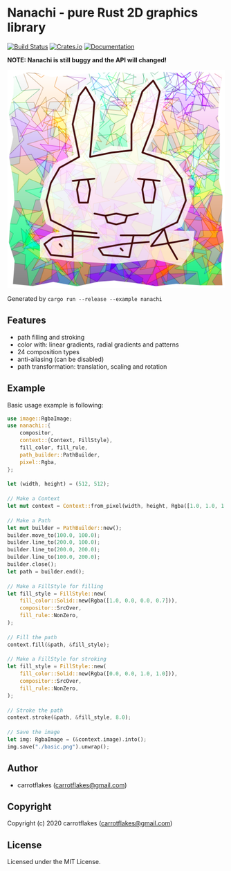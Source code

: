 # Nanachi - pure Rust 2D graphics library

[![Build Status](https://github.com/carrotflakes/nanachi/workflows/Rust/badge.svg)](https://github.com/carrotflakes/nanachi/actions)
[![Crates.io](https://img.shields.io/crates/v/nanachi.svg)](https://crates.io/crates/nanachi)
[![Documentation](https://docs.rs/nanachi/badge.svg)](https://docs.rs/nanachi)

**NOTE: Nanachi is still buggy and the API will changed!**

![nanachi](https://github.com/carrotflakes/nanachi/raw/main/nanachi.png)

Generated by `cargo run --release --example nanachi`

## Features
- path filling and stroking
- color with: linear gradients, radial gradients and patterns
- 24 composition types
- anti-aliasing (can be disabled)
- path transformation: translation, scaling and rotation

## Example
Basic usage example is following:

``` rust
use image::RgbaImage;
use nanachi::{
    compositor,
    context::{Context, FillStyle},
    fill_color, fill_rule,
    path_builder::PathBuilder,
    pixel::Rgba,
};

let (width, height) = (512, 512);

// Make a Context
let mut context = Context::from_pixel(width, height, Rgba([1.0, 1.0, 1.0, 1.0])).high_quality();

// Make a Path
let mut builder = PathBuilder::new();
builder.move_to(100.0, 100.0);
builder.line_to(200.0, 100.0);
builder.line_to(200.0, 200.0);
builder.line_to(100.0, 200.0);
builder.close();
let path = builder.end();

// Make a FillStyle for filling
let fill_style = FillStyle::new(
    fill_color::Solid::new(Rgba([1.0, 0.0, 0.0, 0.7])),
    compositor::SrcOver,
    fill_rule::NonZero,
);

// Fill the path
context.fill(&path, &fill_style);

// Make a FillStyle for stroking
let fill_style = FillStyle::new(
    fill_color::Solid::new(Rgba([0.0, 0.0, 1.0, 1.0])),
    compositor::SrcOver,
    fill_rule::NonZero,
);

// Stroke the path
context.stroke(&path, &fill_style, 8.0);

// Save the image
let img: RgbaImage = (&context.image).into();
img.save("./basic.png").unwrap();
```

## Author

* carrotflakes (carrotflakes@gmail.com)

## Copyright

Copyright (c) 2020 carrotflakes (carrotflakes@gmail.com)

## License

Licensed under the MIT License.
